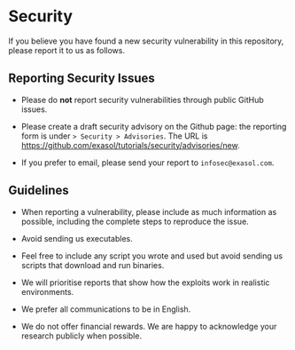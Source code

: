 # Security

If you believe you have found a new security vulnerability in this repository, please report it to us as follows.

## Reporting Security Issues

* Please do **not** report security vulnerabilities through public GitHub issues.

* Please create a draft security advisory on the Github page: the reporting form is under `> Security > Advisories`. The URL is https://github.com/exasol/tutorials/security/advisories/new.

* If you prefer to email, please send your report to `infosec@exasol.com`.

## Guidelines 

* When reporting a vulnerability, please include as much information as possible, including the complete steps to reproduce the issue. 

* Avoid sending us executables.

* Feel free to include any script you wrote and used but avoid sending us scripts that download and run binaries. 

* We will prioritise reports that show how the exploits work in realistic environments. 

* We prefer all communications to be in English. 

* We do not offer financial rewards. We are happy to acknowledge your research publicly when possible. 

